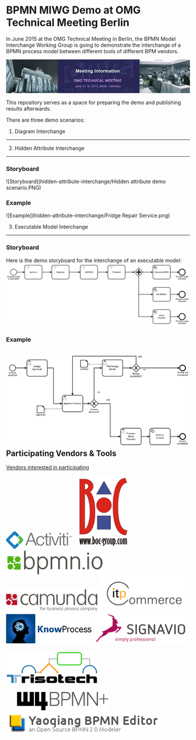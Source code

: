 BPMN MIWG Demo at OMG Technical Meeting Berlin
==============================================

In June 2015 at the OMG Technical Meeting in Berlin, the BPMN Model Interchange Working Group is going to demonstrate the interchange of a BPMN process model between different tools of different BPM vendors.

![OMG Technical Meeting Berlin](press-kit/OMG%20Technical%20Meeting%20Berlin.jpg)

This repository serves as a space for preparing the demo and publishing results afterwards.

There are three demo scenarios:

1. Diagram Interchange
----------------------

2. Hidden Attribute Interchange
-------------------------------
### Storyboard
![Storyboard](hidden-attribute-interchange/Hidden attribute demo scenario.PNG)
### Example
![Example](hidden-attribute-interchange/Fridge Repair Service.png)

3. Executable Model Interchange
-------------------------------

### Storyboard
Here is the demo storyboard for the interchange of an executable model:
![Storyboard](execution-demo/storyboard.png)
### Example
![Example](execution-demo/handle-invoice.png)
Participating Vendors & Tools
-----------------------------
[Vendors interested in participating](http://doodle.com/gqhudvs2ys96hazr)

![Logo](press-kit/logos/Activiti.png)
<img src="press-kit/logos/BOC.png" height="200" hspace="5"/>
![Logo](press-kit/logos/bpmn.io-horizontal.png)
<img src="press-kit/logos/camunda.png" width="250" />
<img src="press-kit/logos/itp-commerce.jpg" width="250" />
![Logo](press-kit/logos/knowprocess.png)
<img src="press-kit/logos/Signavio.jpg" width="250" />
<img src="press-kit/logos/Trisotech.png" width="250" vspace="20" />
<img src="press-kit/logos/W4BPMN+.png" width="250" hspace="30" />
![Logo](press-kit/logos/yaoqiang-bpmn-editor.png)

